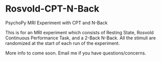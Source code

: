 # Rosvold-CPT-N-Back
PsychoPy MRI Experiment with CPT and N-Back

This is for an MRI experiment which consists of Resting State, Rosvold Continuous Performance Task, and a 2-Back N-Back.
All the stimuli are randomized at the start of each run of the experiment.

More info to come soon. Email me if you have questions/concerns.
